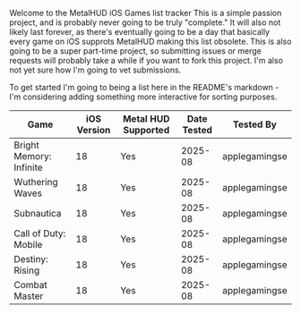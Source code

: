 Welcome to the MetalHUD iOS Games list tracker
This is a simple passion project, and is probably never going to be truly "complete." It will also not likely last forever, as there's eventually going to be a day that basically every game on iOS supprots MetalHUD making this list obsolete.
This is also going to be a super part-time project, so submitting issues or merge requests will probably take a while if you want to fork this project. I'm also not yet sure how I'm going to vet submissions.

To get started I'm going to being a list here in the README's markdown - I'm considering adding something more interactive for sorting purposes.


| Game               | iOS Version | Metal HUD Supported | Date Tested | Tested By      |
|--------------------|-------------|--------------------|-------------|---------------|
| Bright Memory: Infinite | 18        | Yes                | 2025-08     | applegamingse  |
| Wuthering Waves    | 18          | Yes                | 2025-08     | applegamingse  |
| Subnautica         | 18          | Yes                | 2025-08     | applegamingse  |
| Call of Duty: Mobile         | 18          | Yes                | 2025-08     | applegamingse  |
| Destiny: Rising         | 18          | Yes                | 2025-08     | applegamingse  |
| Combat Master         | 18          | Yes                | 2025-08     | applegamingse  |
